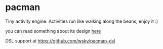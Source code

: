 pacman
======

Tiny activity engine. Activities run like walking along the beans, enjoy it :)

you can read something about its design [here](https://github.com/ali-ent/NTFE-BPM/tree/master/doc)

DSL support at https://github.com/wsky/pacman-dsl